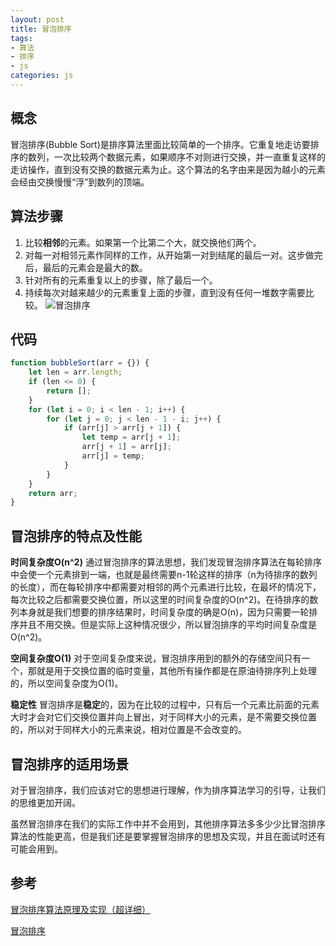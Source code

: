 ```yaml
---
layout: post
title: 冒泡排序
tags:
- 算法
- 排序
- js
categories: js
---
```


## 概念
冒泡排序(Bubble Sort)是排序算法里面比较简单的一个排序。它重复地走访要排序的数列，一次比较两个数据元素，如果顺序不对则进行交换，并一直重复这样的走访操作，直到没有交换的数据元素为止。这个算法的名字由来是因为越小的元素会经由交换慢慢“浮”到数列的顶端。

## 算法步骤
1. 比较**相邻**的元素。如果第一个比第二个大，就交换他们两个。
2. 对每一对相邻元素作同样的工作，从开始第一对到结尾的最后一对。这步做完后，最后的元素会是最大的数。
3. 针对所有的元素重复以上的步骤，除了最后一个。
4. 持续每次对越来越少的元素重复上面的步骤，直到没有任何一堆数字需要比较。
![冒泡排序](https://blobscdn.gitbook.com/v0/b/gitbook-28427.appspot.com/o/assets%2F-Lm9JtwbhXVOfXyecToy%2F-Lm9KQIJAMvCgJQzErQS%2F-Lm9KRSInFt3BHoLgdXb%2FbubbleSort.gif?generation=1565688974562234&alt=media)


## 代码
```js
function bubbleSort(arr = {}) {
    let len = arr.length;
    if (len <= 0) {
        return [];
    }
    for (let i = 0; i < len - 1; i++) {
        for (let j = 0; j < len - 1 - i; j++) {
            if (arr[j] > arr[j + 1]) {
                let temp = arr[j + 1];
                arr[j + 1] = arr[j];
                arr[j] = temp;
            }
        }
    }
    return arr;
}
```

## 冒泡排序的特点及性能
**时间复杂度O(n^2)**
通过冒泡排序的算法思想，我们发现冒泡排序算法在每轮排序中会使一个元素排到一端，也就是最终需要n-1轮这样的排序（n为待排序的数列的长度），而在每轮排序中都需要对相邻的两个元素进行比较，在最坏的情况下，每次比较之后都需要交换位置，所以这里的时间复杂度的O(n^2)。在待排序的数列本身就是我们想要的排序结果时，时间复杂度的确是O(n)，因为只需要一轮排序并且不用交换。但是实际上这种情况很少，所以冒泡排序的平均时间复杂度是O(n^2)。

**空间复杂度O(1)**
对于空间复杂度来说，冒泡排序用到的额外的存储空间只有一个，那就是用于交换位置的临时变量，其他所有操作都是在原油待排序列上处理的，所以空间复杂度为O(1)。

**稳定性**
冒泡排序是**稳定**的，因为在比较的过程中，只有后一个元素比前面的元素大时才会对它们交换位置并向上冒出，对于同样大小的元素，是不需要交换位置的，所以对于同样大小的元素来说，相对位置是不会改变的。

## 冒泡排序的适用场景
对于冒泡排序，我们应该对它的思想进行理解，作为排序算法学习的引导，让我们的思维更加开阔。

虽然冒泡排序在我们的实际工作中并不会用到，其他排序算法多多少少比冒泡排序算法的性能更高，但是我们还是要掌握冒泡排序的思想及实现，并且在面试时还有可能会用到。





## 参考
[冒泡排序算法原理及实现（超详细）](http://data.biancheng.net/view/116.html)

[冒泡排序](https://sort.hust.cc/1.bubblesort)
